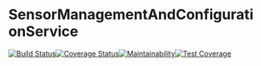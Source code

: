 # SensorManagementAndConfigurationService
[![Build Status](https://travis-ci.com/BlendedGamesFramework/BG-SensorManagementService.svg?branch=master)](https://travis-ci.com/BlendedGamesFramework/BG-SensorManagementService)[![Coverage Status](https://coveralls.io/repos/github/BlendedGamesFramework/BG-SensorManagementService/badge.svg?branch=master)](https://coveralls.io/github/BlendedGamesFramework/BG-SensorManagementService?branch=master)[![Maintainability](https://api.codeclimate.com/v1/badges/85d6508cf6c69fd8de51/maintainability)](https://codeclimate.com/github/BlendedGamesFramework/BG-SensorManagementService/maintainability)[![Test Coverage](https://api.codeclimate.com/v1/badges/85d6508cf6c69fd8de51/test_coverage)](https://codeclimate.com/github/BlendedGamesFramework/BG-SensorManagementService/test_coverage)
